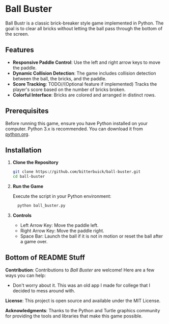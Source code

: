 # Ball Buster

Ball Bustr is a classic brick-breaker style game implemented in Python. The goal is to clear all bricks without letting the ball pass through the bottom of the screen.

## Features

- **Responsive Paddle Control**: Use the left and right arrow keys to move the paddle.
- **Dynamic Collision Detection**: The game includes collision detection between the ball, the bricks, and the paddle.
- **Score Tracking**: TODO//(Optional feature if implemented) Tracks the player's score based on the number of bricks broken.
- **Colorful Interface**: Bricks are colored and arranged in distinct rows.

## Prerequisites

Before running this game, ensure you have Python installed on your computer. Python 3.x is recommended. You can download it from [python.org](https://www.python.org/downloads/).

## Installation

1. **Clone the Repository**

   ```bash
   git clone https://github.com/bitterbuick/ball-buster.git
   cd ball-buster
   ```
2. **Run the Game**

   Execute the script in your Python environment:

   ```bash
     python ball_buster.py
   ```
3. **Controls**

    - Left Arrow Key: Move the paddle left.
    - Right Arrow Key: Move the paddle right.
    - Space Bar: Launch the ball if it is not in motion or reset the ball after a game over.

## Bottom of README Stuff

**Contribution**: 
    Contributions to _Ball Buster_ are welcome! Here are a few ways you can help:
      
   - Don't worry about it. This was an old app I made for college that I decided to mess around with.

**License**: 
    This project is open source and available under the MIT License.

**Acknowledgments**: 
    Thanks to the Python and Turtle graphics community for providing the tools and libraries that make this game possible.
